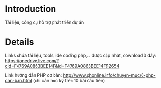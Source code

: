 # Introduction #

Tài liệu, công cụ hỗ trợ phát triển dự án


# Details #

Links chứa tài liệu, tools, ide coding php,... được cập nhật, download ở đây: https://onedrive.live.com/?cid=F4769A0863BEE14F&id=F4769A0863BEE14F!12654

Link hướng dẫn PHP cơ bản: http://www.qhonline.info/chuyen-muc/6-php-can-ban.html (chỉ cần học kỹ trên 10 bài đầu tiên)